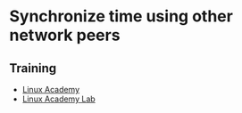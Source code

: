 # Synchronize time using other network peers

## Training
* [Linux Academy](https://linuxacademy.com/cp/courses/lesson/course/5414/lesson/6/module/428)
* [Linux Academy Lab](https://app.linuxacademy.com/hands-on-labs/189986b8-9657-41fd-bf60-380c53034e82?redirect_uri=https://linuxacademy.com/cp/modules/view/id/428)